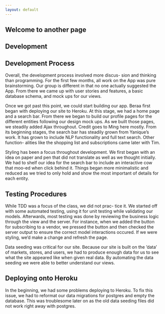 ```yaml
---
layout: default
---
```


## Welcome to another page

## [](#header-2)Development

## [](#header-3)Development Process

Overall, the development process involved more discus-
sion and thinking than programming. For the first few
months, all work on the App was pure brainstorming.
Our group is different in that no one actually suggested
the App. From there we came up with user stories and
features, a basic database schema, and mock ups for
our views.

Once we got past this point, we could start building
our app. Beraa first began with deploying our site to
Heroku. At this stage, we had a home page and a
search bar. From there we began to build our profile
pages for the different entities following our design
mock ups. As we built those pages, we steadily added
Ajax throughout. Credit goes to Ming here mostly.
From its beginning stages, the search bar has steadily
grown from Yanique’s work. It has grown to include
NLP functionality and full text search. Other function-
alities like the shopping list and subscriptions came
later with Tim.

Styling has been a focus throughout development.
We first began with an idea on paper and pen that
did not translate as well as we thought initially. We
had to shelf our idea for the search bar to include
an interactive cow that moo-ed when click behind it.
Things began more minimalistic and reduced as we
tried to only hold and show the most important of
details for each entity.

## [](#header-3)Testing Procedures

While TDD was a focus of the class, we did not prac-
tice it. We started off with some automated testing,
using it for unit testing while validating our models.
Afterwards, most testing was done by reviewing the
business logic through the view and the server. For
instance, when we added the button for subscribing to
a vendor, we pressed the button and then checked the
server output to ensure the correct model interactions
occured. If we were styling, we’d make a change and
refresh the page.

Data seeding was critical for our site. Because our
site is built on the ’data’ of markets, stores, and users,
we had to produce enough data for us to see what the
site appeared like when given real data. By automating
the data seeding we were able to better understand
our views.


## [](#header-3)Deploying onto Heroku

In the beginning, we had some problems deploying to
Heroku. To fix this issue, we had to reformat our data
migrations for postgres and empty the database. This
was troublesome later on as the old data seeding files
did not work right away with postgres.
